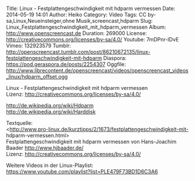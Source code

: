 Title: Linux - Festplattengeschwindigkeit mit hdparm vermessen
Date: 2014-05-19 14:01
Author: Heiko
Category: Video
Tags: CC by-sa,Linux,Neueinsteiger,ohne Musik,screencast,hdparm
Slug: Linux_Festplattengeschwindigkeit_mit_hdparm_vermessen
Album: http://www.openscreencast.de
Duration: 269000
License: http://creativecommons.org/licenses/by-sa/4.0/
Youtube: 7mDPnr-IDvE
Vimeo: 132923579
Tumblr: http://openscreencast.tumblr.com/post/86210672135/linux-festplattengeschwindigkeit-mit-hdparm
Diaspora: https://pod.geraspora.de/posts/2254307
Oggfile: http://www.librecontent.de/openscreencast/videos/openscreencast_videos_linux/hdparm_offset.ogg

Linux - Festplattengeschwindigkeit mit hdparm vermessen  
Lizenz: <http://creativecommons.org/licenses/by-sa/4.0/>  
  
<http://de.wikipedia.org/wiki/Hdparm>  
<http://de.wikipedia.org/wiki/Harddisk>  
  
Textquelle:  
<http://www.pro-linux.de/kurztipps/2/1673/festplattengeschwindigkeit-mit-
hdparm-vermessen.html>  
Festplattengeschwindigkeit mit hdparm vermessen von Hans-Joachim Baader
<http://www.hjbaader.de/>  
Lizenz: <http://creativecommons.org/licenses/by-sa/4.0/>  
  
Weitere Videos in der Linux-Playlist:  
<https://www.youtube.com/playlist?list=PLE479F73BD1D6C3A6>  
  

